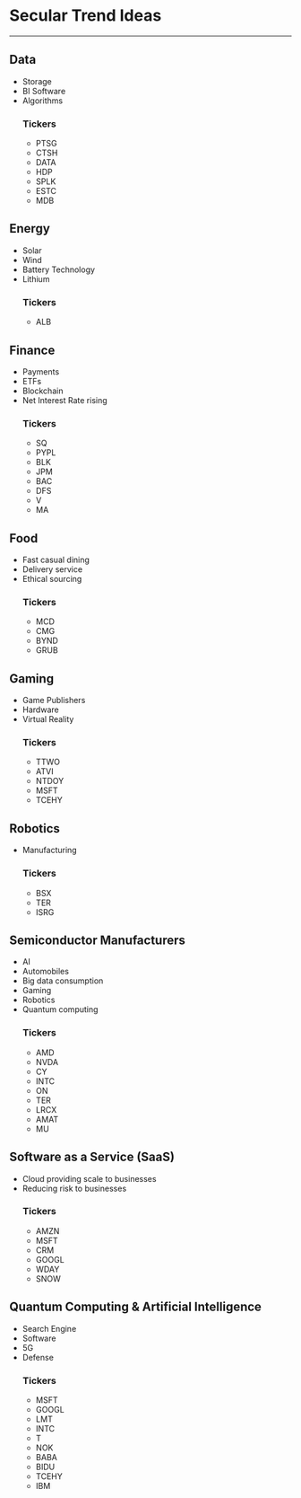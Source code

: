 # Secular Trend Ideas
___
## Data
  * Storage
  * BI Software
  * Algorithms
    ### Tickers
    * PTSG
    * CTSH
    * DATA
    * HDP
    * SPLK
    * ESTC
    * MDB
## Energy
  * Solar
  * Wind
  * Battery Technology
  * Lithium
    ### Tickers
    * ALB
## Finance
  * Payments
  * ETFs
  * Blockchain
  * Net Interest Rate rising
    ### Tickers
    * SQ
    * PYPL
    * BLK
    * JPM 
    * BAC
    * DFS
    * V
    * MA
## Food
  * Fast casual dining
  * Delivery service
  * Ethical sourcing
    ### Tickers
    * MCD
    * CMG
    * BYND
    * GRUB
## Gaming
  * Game Publishers
  * Hardware
  * Virtual Reality
    ### Tickers
    * TTWO
    * ATVI
    * NTDOY
    * MSFT
    * TCEHY
## Robotics
  * Manufacturing
    ### Tickers
    * BSX
    * TER
    * ISRG
## Semiconductor Manufacturers
  * AI
  * Automobiles
  * Big data consumption
  * Gaming
  * Robotics
  * Quantum computing
    ### Tickers
    * AMD
    * NVDA
    * CY
    * INTC
    * ON
    * TER
    * LRCX
    * AMAT
    * MU
## Software as a Service (SaaS)
  * Cloud providing scale to businesses
  * Reducing risk to businesses
    ### Tickers
    * AMZN
    * MSFT
    * CRM
    * GOOGL
    * WDAY
    * SNOW

## Quantum Computing & Artificial Intelligence
  * Search Engine
  * Software
  * 5G
  * Defense
    ### Tickers
    * MSFT
    * GOOGL
    * LMT
    * INTC
    * T
    * NOK
    * BABA
    * BIDU
    * TCEHY
    * IBM
